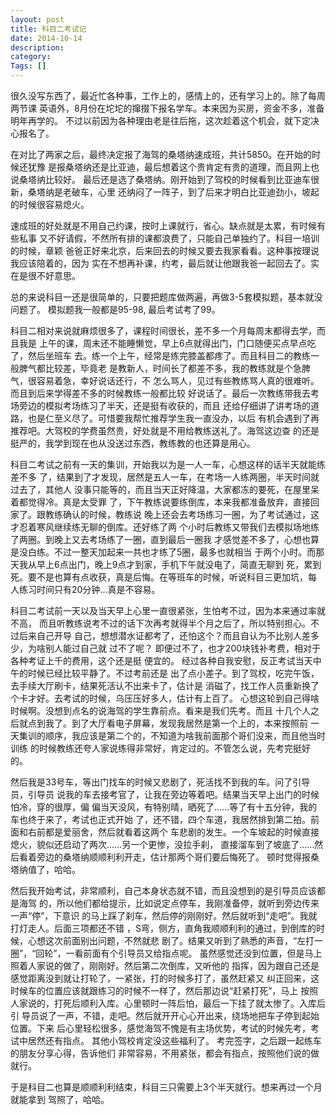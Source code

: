 ```yaml
---
layout: post
title: 科目二考试记
date: 2014-10-14
description:
category:
Tags: []
---
```


很久没写东西了，最近忙各种事，工作上的，感情上的，还有学习上的。除了每周两节课
英语外，8月份在坨坨的撺掇下报名学车。本来因为买房，资金不多，准备明年再学的。
不过以前因为各种理由老是往后拖，这次趁着这个机会，就下定决心报名了。

在对比了两家之后，最终决定报了海驾的桑塔纳速成班，共计5850。在开始的时候还犹豫
是报桑塔纳还是比亚迪，最后想着这个贵肯定有贵的道理，而且网上也说桑塔纳比较好。
最后还是选了桑塔纳。刚开始到了驾校的时候看到比亚迪车很新，桑塔纳是老破车，心里
还纳闷了一阵子，到了后来才明白比亚迪劲小，坡起的时候很容易熄火。

速成班的好处就是不用自己约课，按时上课就行，省心。缺点就是太累，有时候有些私事
又不好请假，不然所有排的课都浪费了，只能自己单独约了。科目一培训的时候，章颖
爸爸正好来北京，后来回去的时候又要去我家看看。这种事按理说我应该陪着的，因为
实在不想再补课，约考，最后就让他跟我爸一起回去了。实在是很不好意思。

总的来说科目一还是很简单的，只要把题库做两遍，再做3-5套模拟题，基本就没问题了。
模拟题我一般都是95-98, 最后考试考了99。

科目二相对来说就麻烦很多了，课程时间很长，差不多一个月每周末都得去学，而且我是
上午的课，周末还不能睡懒觉，早上6点就得出门，门口随便买点早点吃了，然后坐班车
去。练一个上午，经常是练完膝盖都疼了。而且科目二的教练一般脾气都比较差，毕竟老
是教新人，时间长了都差不多，我的教练就是个急脾气，很容易着急，幸好说话还行，不
怎么骂人，见过有些教练骂人真的很难听。而且到后来学得差不多的时候教练一般都比较
好说话了。最后一次教练带我去考场旁边的模拟考场练习了半天，还是挺有收获的，而且
还给仔细讲了讲考场的道路，也是仁至义尽了。可惜要我帮忙推荐学生我一直没办，以后
有机会遇到了再推荐吧。大驾校的学费虽然贵，好处就是不用给教练送礼了。海驾这边查
的还是挺严的，我学到现在也从没送过东西，教练教的也还算是用心。

科目二考试之前有一天的集训，开始我以为是一人一车，心想这样的话半天就能练差不多
了，结果到了才发现，居然是五人一车，在考场一人练两圈，半天时间就过去了，其他人
没事只能等的，而且当天正好降温，大家都冻的要死，在屋里呆着都觉得冷。真是太受罪
了，下午教练说要练倒库，本来我都准备放弃，直接回家了。跟教练确认的时候，教练说
晚上还会去考场练习一圈，为了考试通过，这才忍着寒风继续练无聊的倒库。还好练了两
个小时后教练又带我们去模拟场地练了两圈。到晚上又去考场练了一圈，直到最后一圈我
才感觉差不多了，心想也算是没白练。不过一整天加起来一共也才练了5圈，最多也就相当
于两个小时。而那天我从早上6点出门，晚上9点才到家，手机下午就没电了，简直无聊到
死，累到死。要不是也算有点收获，真是后悔。在等班车的时候，听说科目三更加坑，每
人练习时间只有20分钟...真是不容易。

科目二考试前一天以及当天早上心里一直很紧张，生怕考不过，因为本来通过率就不高，
而且听教练说考不过的话下次再考就得半个月之后了，所以特别担心。不过后来自己开导
自己，想想潜水证都考了，还怕这个？而且自认为不比别人差多少，为啥别人能过自己就
过不了呢？ 即便过不了，也才200块钱补考费，相对于各种考证上千的费用，这个还是挺
便宜的。 经过各种自我安慰，反正考试当天中午的时候已经比较平静了。不过考前还是
出了点小差子。到了驾校，吃完午饭，去手续大厅刷卡，结果死活认不出来卡了，估计是
消磁了，找工作人员重新换了个卡才好。去考试的时候，乌压压好多人，估计有上百了。
心想这轮到自己得啥时候啊。没想到点名的说海驾的学生靠前点。看来是我们先考。而且
十几个人之后就点到我了。到了大厅看电子屏幕，发现我居然是第一个上的，本来按照前
一天集训的顺序，我应该是第二个的，不知道为啥我前面那个哥们没来，而且他当时训练
的时候教练还夸人家说练得非常好，肯定过的。不管怎么说，先考完挺好的。

然后我是33号车，等出门找车的时候又悲剧了，死活找不到我的车。问了引导员，引导员
说我的车去接考官了，让我在旁边等着吧。结果当天早上出门的时候怕冷，穿的很厚，偏
偏当天没风，有特别晴，晒死了……等了有十五分钟，我的车也终于来了，考试也正式开始
了，还不错，四个车道，我居然排到第二拍。前面和右前都是爱丽舍，然后就看着这两个
车悲剧的发生。一个车坡起的时候直接熄火，貌似还启动了两次……另一个更惨，没拉手刹，
直接溜车到了坡底了……然后看着旁边的桑塔纳顺顺利利开走，估计那两个哥们要后悔死了。
顿时觉得报桑塔纳值了，哈哈。

然后我开始考试，非常顺利，自己本身状态就不错，而且没想到的是引导员应该都是海驾
的，所以他们都给提示，比如说定点停车，我刚准备停，就听到旁边传来一声“停”，下意识
的马上踩了刹车，然后停的刚刚好。然后就听到“走吧”。我就打灯走人。后面三项都还不错
，S弯，侧方，直角我顺顺利利的通过，到倒库的时候，心想这次前面别出问题，不然就悲
剧了。结果又听到了熟悉的声音，“左打一圈”，“回轮”，一看前面有个引导员又给指点呢。
虽然感觉还没到位置，但是马上照着人家说的做了，刚刚好。然后第二次倒库，又听他的
指挥，因为跟自己还是感觉距离没到就让打轮了，一紧张，打的时候多打了，虽然赶紧又
纠正回来，这时候车的位置应该就跟练习的时候不一样了，然后那边说“赶紧打死”，马上
按照人家说的，打死后顺利入库。心里顿时一阵后怕，最后一下挂了就太惨了。入库后引
导员说了一声，不错，走吧。然后就开开心心开出来，绕场地把车子停到起始位置。下来
后心里轻松很多，感觉海驾不愧是有主场优势，考试的时候先考，考试中居然还有指点。
其他小驾校肯定没这些福利了。 考完签字，之后跟一起练车的朋友分享心得，告诉他们
非常容易，不用紧张，都会有指点，按照他们说的做就行。

于是科目二也算是顺顺利利结束，科目三只需要上3个半天就行。想来再过一个月就能拿到
驾照了，哈哈。
